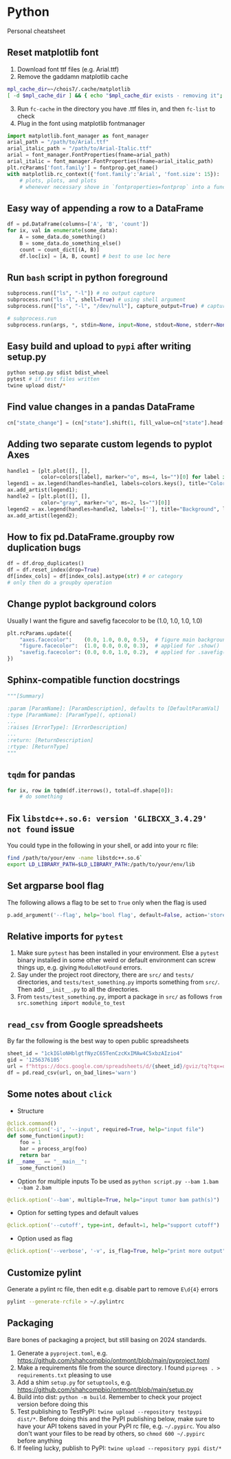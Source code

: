 # Python
Personal cheatsheet

## Reset matplotlib font
1. Download font ttf files (e.g. Arial.ttf)
2. Remove the gaddamn matplotlib cache
```bash
mpl_cache_dir=~/chois7/.cache/matplotlib
[ -d $mpl_cache_dir ] && { echo "$mpl_cache_dir exists - removing it"; rm -rf $mpl_cache_dir; }
```
3. Run `fc-cache` in the directory you have .ttf files in, and then `fc-list` to check
4. Plug in the font using matplotlib fontmanager
```python
import matplotlib.font_manager as font_manager
arial_path = "/path/to/Arial.ttf"
arial_italic_path = "/path/to/Arial-Italic.ttf"
arial = font_manager.FontProperties(fname=arial_path)
arial_italic = font_manager.FontProperties(fname=arial_italic_path)
plt.rcParams['font.family'] = fontprop.get_name()
with matplotlib.rc_context({'font.family':'Arial', 'font.size': 15}):
    # plots, plots, and plots
    # whenever necessary shove in `fontproperties=fontprop` into a function
```

## Easy way of appending a row to a DataFrame
```python
df = pd.DataFrame(columns=['A', 'B', 'count'])
for ix, val in enumerate(some_data):
    A = some_data.do_something()
    B = some_data.do_something_else()
    count = count_dict[(A, B)]
    df.loc[ix] = [A, B, count] # best to use loc here
```

## Run `bash` script in python foreground
```python
subprocess.run(["ls", "-l"]) # no output capture
subprocess.run("ls -l", shell=True) # using shell argument
subprocess.run(["ls", "-l", "/dev/null"], capture_output=True) # capture stdout
```
```python
# subprocess.run 
subprocess.run(args, *, stdin=None, input=None, stdout=None, stderr=None, capture_output=False, shell=False, cwd=None, timeout=None, check=False, encoding=None, errors=None, text=None, env=None, universal_newlines=None, **other_popen_kwargs)
```

## Easy build and upload to `pypi` after writing setup.py
```bash
python setup.py sdist bdist_wheel
pytest # if test files written
twine upload dist/*
````

## Find value changes in a pandas DataFrame
```python
cn["state_change"] = (cn["state"].shift(1, fill_value=cn["state"].head(1).squeeze()) != cn["state"])
```

## Adding two separate custom legends to pyplot Axes
```python
handle1 = [plt.plot([], [], 
           color=colors[label], marker="o", ms=4, ls="")[0] for label in colors]
legend1 = ax.legend(handles=handle1, labels=colors.keys(), title="Color labels")
ax.add_artist(legend1);
handle2 = [plt.plot([], [], 
           color="gray", marker="o", ms=2, ls="")[0]]
legend2 = ax.legend(handles=handle2, labels=[''], title="Background", loc=(0.823,0.50))
ax.add_artist(legend2);
```

## How to fix pd.DataFrame.groupby row duplication bugs
```python
df = df.drop_duplicates()
df = df.reset_index(drop=True)
df[index_cols] = df[index_cols].astype(str) # or category
# only then do a groupby operation
```

## Change pyplot background colors
Usually I want the figure and savefig facecolor to be (1.0, 1.0, 1.0, 1.0)
```python
plt.rcParams.update({
    "axes.facecolor":    (0.0, 1.0, 0.0, 0.5),  # figure main background color
    "figure.facecolor":  (1.0, 0.0, 0.0, 0.3),  # applied for .show()
    "savefig.facecolor": (0.0, 0.0, 1.0, 0.2),  # applied for .savefig()
})
```

## Sphinx-compatible function docstrings
```python
"""[Summary]

:param [ParamName]: [ParamDescription], defaults to [DefaultParamVal]
:type [ParamName]: [ParamType](, optional)
...
:raises [ErrorType]: [ErrorDescription]
...
:return: [ReturnDescription]
:rtype: [ReturnType]
"""
```

## `tqdm` for pandas
```python
for ix, row in tqdm(df.iterrows(), total=df.shape[0]):
    # do something
```

## Fix `libstdc++.so.6: version 'GLIBCXX_3.4.29' not found` issue
You could type in the following in your shell, or add into your rc file:
```bash
find /path/to/your/env -name libstdc++.so.6`
export LD_LIBRARY_PATH=$LD_LIBRARY_PATH:/path/to/your/env/lib
```

## Set argparse bool flag
The following allows a flag to be set to `True` only when the flag is used
```python
p.add_argument('--flag', help='bool flag', default=False, action='store_true')
```

## Relative imports for `pytest`
1. Make sure `pytest` has been installed in your environment. Else a `pytest` binary installed in some other weird or default environment can screw things up, e.g. giving `ModuleNotFound` errors.
2. Say under the project root directory, there are `src/` and  `tests/` directories, and `tests/test_something.py` imports something from `src/`. Then add `__init__.py` to all the directories.
3. From `tests/test_something.py`, import a package in `src/` as follows `from src.something import module_to_test`

## `read_csv` from Google spreadsheets
By far the following is the best way to open public spreadsheets
```python
sheet_id = "1ckIGloNHblgtfNyzC65TenCzcKxIMAw4C5xbzAIzio4"
gid = '1256376105'
url = f"https://docs.google.com/spreadsheets/d/{sheet_id}/gviz/tq?tqx=out:csv&gid={gid}"
df = pd.read_csv(url, on_bad_lines='warn')
```

## Some notes about `click`
- Structure
```python
@click.command()
@click.option('-i', '--input', required=True, help="input file")
def some_function(input):
    foo = 1
    bar = process_arg(foo)
    return bar
if __name__ == "__main__":
    some_function()
```
- Option for multiple inputs
To be used as `python script.py --bam 1.bam --bam 2.bam`
```python
@click.option('--bam', multiple=True, help="input tumor bam path(s)")
```
- Option for setting types and default values
```python
@click.option('--cutoff', type=int, default=1, help="support cutoff")
```
- Option used as flag
```python
@click.option('--verbose', '-v', is_flag=True, help="print more output")
```

## Customize pylint
Generate a pylint rc file, then edit e.g. disable part to remove `E\d{4}` errors
```bash
pylint --generate-rcfile > ~/.pylintrc
```

## Packaging
Bare bones of packaging a project, but still basing on 2024 standards.
1. Generate a `pyproject.toml`, e.g. https://github.com/shahcompbio/ontmont/blob/main/pyproject.toml
2. Make a requirements file from the source directory. I found `pipreqs . > requirements.txt` pleasing to use
3. Add a shim `setup.py` for `setuptools`, e.g. https://github.com/shahcompbio/ontmont/blob/main/setup.py
4. Build into dist: `python -m build`. Remember to check your project version before doing this
5. Test publishing to TestPyPI: `twine upload --repository testpypi dist/*`. Before doing this and the PyPI publishing below, make sure to have your API tokens saved in your PyPI rc file, e.g. `~/.pypirc`. You also don't want your files to be read by others, so `chmod 600 ~/.pypirc` before anything
6. If feeling lucky, publish to PyPI: `twine upload --repository pypi dist/*`
